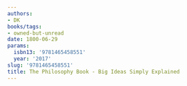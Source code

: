```yaml
---
authors:
- DK
books/tags:
- owned-but-unread
date: 1800-06-29
params:
  isbn13: '9781465458551'
  year: '2017'
slug: '9781465458551'
title: The Philosophy Book - Big Ideas Simply Explained
---
```


<!--more-->